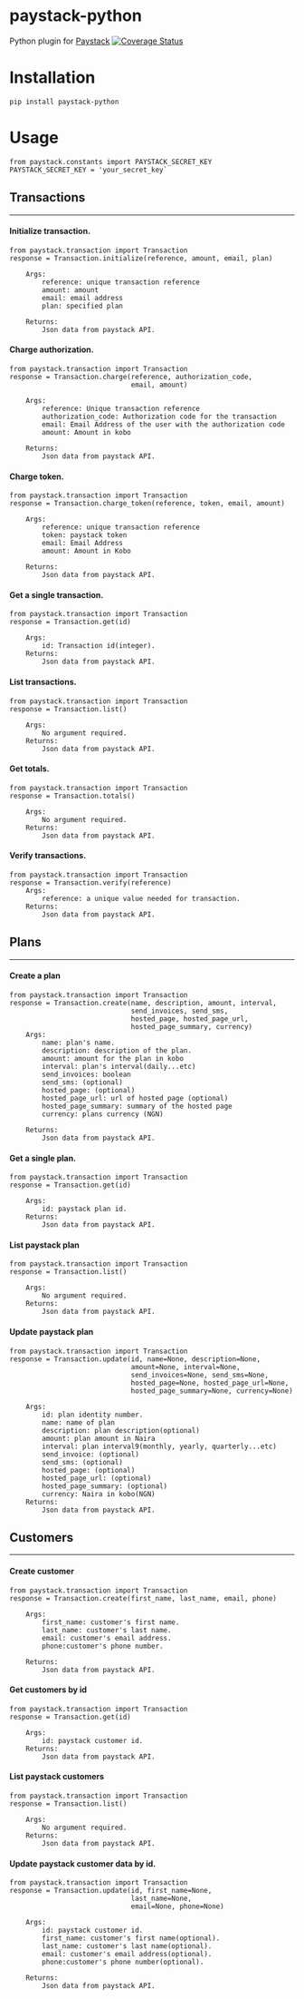 # paystack-python
Python plugin for [Paystack](https://paystack.com/) [![Coverage Status](https://coveralls.io/repos/github/andela-sjames/paystack-python/badge.svg?branch=feature-customerclass)](https://coveralls.io/github/andela-sjames/paystack-python?branch=feature-customerclass)  

# Installation
`pip install paystack-python`  

# Usage  
```
from paystack.constants import PAYSTACK_SECRET_KEY
PAYSTACK_SECRET_KEY = 'your_secret_key`
```  

## Transactions  

---
#### Initialize transaction.
```
from paystack.transaction import Transaction  
response = Transaction.initialize(reference, amount, email, plan)  

    Args:
        reference: unique transaction reference
        amount: amount
        email: email address
        plan: specified plan

    Returns:
        Json data from paystack API.
```  
#### Charge authorization.
```
from paystack.transaction import Transaction  
response = Transaction.charge(reference, authorization_code, 
                              email, amount)

    Args:
        reference: Unique transaction reference
        authorization_code: Authorization code for the transaction
        email: Email Address of the user with the authorization code
        amount: Amount in kobo

    Returns:
        Json data from paystack API.
```

#### Charge token.
```
from paystack.transaction import Transaction  
response = Transaction.charge_token(reference, token, email, amount)

    Args:
        reference: unique transaction reference
        token: paystack token
        email: Email Address
        amount: Amount in Kobo

    Returns:
        Json data from paystack API.
```

#### Get a single transaction.
```
from paystack.transaction import Transaction  
response = Transaction.get(id)

    Args:
        id: Transaction id(integer).
    Returns:
        Json data from paystack API.
```

#### List transactions.
```
from paystack.transaction import Transaction  
response = Transaction.list()

    Args:
        No argument required.
    Returns:
        Json data from paystack API.
```

#### Get totals.
```
from paystack.transaction import Transaction  
response = Transaction.totals()

    Args:
        No argument required.
    Returns:
        Json data from paystack API.
```

#### Verify transactions.

```
from paystack.transaction import Transaction  
response = Transaction.verify(reference)
    Args:
        reference: a unique value needed for transaction.
    Returns:
        Json data from paystack API.
```

## Plans  

---
#### Create a plan  
```
from paystack.transaction import Transaction  
response = Transaction.create(name, description, amount, interval, 
                              send_invoices, send_sms,
                              hosted_page, hosted_page_url,
                              hosted_page_summary, currency)
    Args:
        name: plan's name.
        description: description of the plan.
        amount: amount for the plan in kobo
        interval: plan's interval(daily...etc)
        send_invoices: boolean
        send_sms: (optional)
        hosted_page: (optional)
        hosted_page_url: url of hosted page (optional)
        hosted_page_summary: summary of the hosted page
        currency: plans currency (NGN)

    Returns:
        Json data from paystack API.
```

#### Get a single plan.
```
from paystack.transaction import Transaction  
response = Transaction.get(id)

    Args:
        id: paystack plan id.
    Returns:
        Json data from paystack API.
```

#### List paystack plan

```
from paystack.transaction import Transaction  
response = Transaction.list()

    Args:
        No argument required.
    Returns:
        Json data from paystack API.
```

#### Update paystack plan

```
from paystack.transaction import Transaction  
response = Transaction.update(id, name=None, description=None,
                              amount=None, interval=None,
                              send_invoices=None, send_sms=None,
                              hosted_page=None, hosted_page_url=None,
                              hosted_page_summary=None, currency=None)
                              
    Args:
        id: plan identity number.
        name: name of plan
        description: plan description(optional)
        amount: plan amount in Naira
        interval: plan interval9(monthly, yearly, quarterly...etc)
        send_invoice: (optional)
        send_sms: (optional)
        hosted_page: (optional)
        hosted_page_url: (optional)
        hosted_page_summary: (optional)
        currency: Naira in kobo(NGN)
    Returns:
        Json data from paystack API.
```

## Customers 

---
#### Create customer  
```
from paystack.transaction import Transaction  
response = Transaction.create(first_name, last_name, email, phone)

    Args:
        first_name: customer's first name.
        last_name: customer's last name.
        email: customer's email address.
        phone:customer's phone number.

    Returns:
        Json data from paystack API.
```

#### Get customers by id
```
from paystack.transaction import Transaction  
response = Transaction.get(id)

    Args:
        id: paystack customer id.
    Returns:
        Json data from paystack API.
```

#### List paystack customers
```
from paystack.transaction import Transaction  
response = Transaction.list()

    Args:
        No argument required.
    Returns:
        Json data from paystack API.
```

#### Update paystack customer data by id.

```
from paystack.transaction import Transaction  
response = Transaction.update(id, first_name=None, 
                              last_name=None,
                              email=None, phone=None)
        
    Args:
        id: paystack customer id.
        first_name: customer's first name(optional).
        last_name: customer's last name(optional).
        email: customer's email address(optional).
        phone:customer's phone number(optional).

    Returns:
        Json data from paystack API.
```
